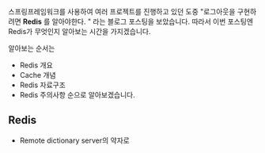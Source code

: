 스프링프레임워크를 사용하여 여러 프로젝트를 진행하고 있던 도중 "로그아웃을 구현하려면 __Redis__ 를 알아야한다. " 라는 블로그 포스팅을 보았습니다. 따라서 이번 포스팅엔 Redis가 무엇인지 알아보는 시간을
가지겠습니다.

알아보는 순서는

* Redis 개요
* Cache 개념
* Redis 자료구조
* Redis 주의사항 순으로 알아보겠습니다.

## Redis

* Remote dictionary server의 약자로 
